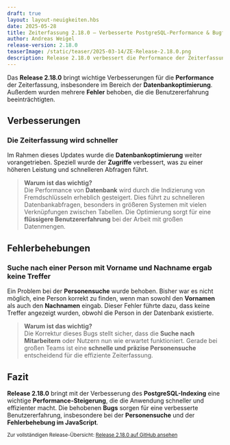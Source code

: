 ```yaml
---
draft: true
layout: layout-neuigkeiten.hbs
date: 2025-05-28
title: Zeiterfassung 2.18.0 – Verbesserte PostgreSQL-Performance & Bugfixes
author: Andreas Weigel
release-version: 2.18.0
teaserImage: /static/teaser/2025-03-14/ZE-Release-2.18.0.png
description: Release 2.18.0 verbessert die Performance der Zeiterfassung und behebt mehrere Fehler, darunter Probleme bei der Personensuche.
---
```


Das **Release 2.18.0** bringt wichtige Verbesserungen für die **Performance** der Zeiterfassung, insbesondere im Bereich der **Datenbankoptimierung**. Außerdem wurden mehrere **Fehler** behoben, die die Benutzererfahrung beeinträchtigten.

<!-- more -->

## Verbesserungen

### Die Zeiterfassung wird schneller

Im Rahmen dieses Updates wurde die **Datenbankoptimierung** weiter vorangetrieben. Speziell wurde der **Zugriffe** verbessert, was zu einer höheren Leistung und schnelleren Abfragen führt.

> **Warum ist das wichtig?**  
> Die Performance von **Datenbank** wird durch die Indizierung von Fremdschlüsseln erheblich gesteigert. Dies führt zu schnelleren Datenbankabfragen, besonders in größeren Systemen mit vielen Verknüpfungen zwischen Tabellen. Die Optimierung sorgt für eine **flüssigere Benutzererfahrung** bei der Arbeit mit großen Datenmengen.

## Fehlerbehebungen

### Suche nach einer Person mit Vorname und Nachname ergab keine Treffer

Ein Problem bei der **Personensuche** wurde behoben. Bisher war es nicht möglich, eine Person korrekt zu finden, wenn man sowohl den **Vornamen** als auch den **Nachnamen** eingab. Dieser Fehler führte dazu, dass keine Treffer angezeigt wurden, obwohl die Person in der Datenbank existierte.

> **Warum ist das wichtig?**  
> Die Korrektur dieses Bugs stellt sicher, dass die **Suche nach Mitarbeitern** oder Nutzern nun wie erwartet funktioniert. Gerade bei großen Teams ist eine **schnelle und präzise Personensuche** entscheidend für die effiziente Zeiterfassung.

## Fazit

**Release 2.18.0** bringt mit der Verbesserung des **PostgreSQL-Indexing** eine wichtige **Performance-Steigerung**, die die Anwendung schneller und effizienter macht. Die behobenen **Bugs** sorgen für eine verbesserte Benutzererfahrung, insbesondere bei der **Personensuche** und der **Fehlerbehebung im JavaScript**.

<sub>Zur vollständigen Release-Übersicht: [Release 2.18.0 auf GitHub ansehen](https://github.com/urlaubsverwaltung/zeiterfassung/releases/tag/zeiterfassung-2.18.0)</sub>
